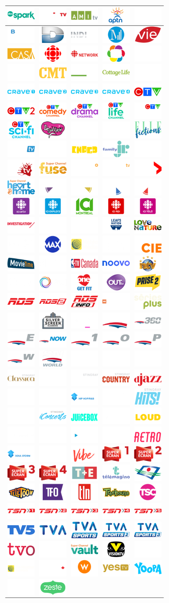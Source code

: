 | ![](https://raw.githubusercontent.com/RevGear/logo/master/Countries/CA/ABCSpark.png) | ![](https://raw.githubusercontent.com/RevGear/logo/master/Countries/CA/addikTV.png) | ![](https://raw.githubusercontent.com/RevGear/logo/master/Countries/CA/AMItv.png) | ![](https://raw.githubusercontent.com/RevGear/logo/master/Countries/CA/APTN.png) | ![](https://raw.githubusercontent.com/RevGear/logo/master/Countries/CA/ASide.png) | 
|:---:|:---:|:---:|:---:|:---:| 
| ![](https://raw.githubusercontent.com/RevGear/logo/master/Countries/CA/BNNBloomberg.png) | ![](https://raw.githubusercontent.com/RevGear/logo/master/Countries/CA/CanalD.png) | ![](https://raw.githubusercontent.com/RevGear/logo/master/Countries/CA/CanalIndigo.png) | ![](https://raw.githubusercontent.com/RevGear/logo/master/Countries/CA/CanalM.png) | ![](https://raw.githubusercontent.com/RevGear/logo/master/Countries/CA/CanalVie.png) | 
| ![](https://raw.githubusercontent.com/RevGear/logo/master/Countries/CA/Casa.png) | ![](https://raw.githubusercontent.com/RevGear/logo/master/Countries/CA/CBC.png) | ![](https://raw.githubusercontent.com/RevGear/logo/master/Countries/CA/CBCNewsNetwork.png) | ![](https://raw.githubusercontent.com/RevGear/logo/master/Countries/CA/CHCH.png) | ![](https://raw.githubusercontent.com/RevGear/logo/master/Countries/CA/Cinepop.png) | 
| ![](https://raw.githubusercontent.com/RevGear/logo/master/Countries/CA/CityTV.png) | ![](https://raw.githubusercontent.com/RevGear/logo/master/Countries/CA/CMT.png) | ![](https://raw.githubusercontent.com/RevGear/logo/master/Countries/CA/CookingChannel.png) | ![](https://raw.githubusercontent.com/RevGear/logo/master/Countries/CA/CottageLife.png) | ![](https://raw.githubusercontent.com/RevGear/logo/master/Countries/CA/CP24.png) | 
| ![](https://raw.githubusercontent.com/RevGear/logo/master/Countries/CA/Crave1.png) | ![](https://raw.githubusercontent.com/RevGear/logo/master/Countries/CA/Crave2.png) | ![](https://raw.githubusercontent.com/RevGear/logo/master/Countries/CA/Crave3.png) | ![](https://raw.githubusercontent.com/RevGear/logo/master/Countries/CA/Crave4.png) | ![](https://raw.githubusercontent.com/RevGear/logo/master/Countries/CA/CTV.png) | 
| ![](https://raw.githubusercontent.com/RevGear/logo/master/Countries/CA/CTV2.png) | ![](https://raw.githubusercontent.com/RevGear/logo/master/Countries/CA/CTVComedy.png) | ![](https://raw.githubusercontent.com/RevGear/logo/master/Countries/CA/CTVDrama.png) | ![](https://raw.githubusercontent.com/RevGear/logo/master/Countries/CA/CTVLife.png) | ![](https://raw.githubusercontent.com/RevGear/logo/master/Countries/CA/CTVNews.png) | 
| ![](https://raw.githubusercontent.com/RevGear/logo/master/Countries/CA/CTVSciFi.png) | ![](https://raw.githubusercontent.com/RevGear/logo/master/Countries/CA/DejaView.png) | ![](https://raw.githubusercontent.com/RevGear/logo/master/Countries/CA/DocumentaryChannel.png) | ![](https://raw.githubusercontent.com/RevGear/logo/master/Countries/CA/DTour.png) | ![](https://raw.githubusercontent.com/RevGear/logo/master/Countries/CA/ElleFictions.png) | 
| ![](https://raw.githubusercontent.com/RevGear/logo/master/Countries/CA/EMCITV.png) | ![](https://raw.githubusercontent.com/RevGear/logo/master/Countries/CA/Evasion.png) | ![](https://raw.githubusercontent.com/RevGear/logo/master/Countries/CA/FamilyChrgd.png) | ![](https://raw.githubusercontent.com/RevGear/logo/master/Countries/CA/FamilyJr.png) | ![](https://raw.githubusercontent.com/RevGear/logo/master/Countries/CA/FightNetwork.png) | 
| ![](https://raw.githubusercontent.com/RevGear/logo/master/Countries/CA/FrissonsTV.png) | ![](https://raw.githubusercontent.com/RevGear/logo/master/Countries/CA/Fuse.png) | ![](https://raw.githubusercontent.com/RevGear/logo/master/Countries/CA/GamePlus.png) | ![](https://raw.githubusercontent.com/RevGear/logo/master/Countries/CA/GameTV.png) | ![](https://raw.githubusercontent.com/RevGear/logo/master/Countries/CA/Global.png) | 
| ![](https://raw.githubusercontent.com/RevGear/logo/master/Countries/CA/HeartAndHome.png) | ![](https://raw.githubusercontent.com/RevGear/logo/master/Countries/CA/HollywoodSuite00sMovies.png) | ![](https://raw.githubusercontent.com/RevGear/logo/master/Countries/CA/HollywoodSuite70sMovies.png) | ![](https://raw.githubusercontent.com/RevGear/logo/master/Countries/CA/HollywoodSuite80sMovies.png) | ![](https://raw.githubusercontent.com/RevGear/logo/master/Countries/CA/HollywoodSuite90sMovies.png) | 
| ![](https://raw.githubusercontent.com/RevGear/logo/master/Countries/CA/IciARTV.png) | ![](https://raw.githubusercontent.com/RevGear/logo/master/Countries/CA/IciExplora.png) | ![](https://raw.githubusercontent.com/RevGear/logo/master/Countries/CA/ICIMontreal.png) | ![](https://raw.githubusercontent.com/RevGear/logo/master/Countries/CA/IciRDI.png) | ![](https://raw.githubusercontent.com/RevGear/logo/master/Countries/CA/ICITele.png) | 
| ![](https://raw.githubusercontent.com/RevGear/logo/master/Countries/CA/Investigation.png) | ![](https://raw.githubusercontent.com/RevGear/logo/master/Countries/CA/Knowledge.png) | ![](https://raw.githubusercontent.com/RevGear/logo/master/Countries/CA/LCN.png) | ![](https://raw.githubusercontent.com/RevGear/logo/master/Countries/CA/LeafsNation.png) | ![](https://raw.githubusercontent.com/RevGear/logo/master/Countries/CA/LoveNature.png) | 
| ![](https://raw.githubusercontent.com/RevGear/logo/master/Countries/CA/Makeful.png) | ![](https://raw.githubusercontent.com/RevGear/logo/master/Countries/CA/Max.png) | ![](https://raw.githubusercontent.com/RevGear/logo/master/Countries/CA/MeteoMedia.png) | ![](https://raw.githubusercontent.com/RevGear/logo/master/Countries/CA/Miracle.png) | ![](https://raw.githubusercontent.com/RevGear/logo/master/Countries/CA/MoietCie.png) | 
| ![](https://raw.githubusercontent.com/RevGear/logo/master/Countries/CA/MovieTime.png) | ![](https://raw.githubusercontent.com/RevGear/logo/master/Countries/CA/Much.png) | ![](https://raw.githubusercontent.com/RevGear/logo/master/Countries/CA/NBATVCanada.png) | ![](https://raw.githubusercontent.com/RevGear/logo/master/Countries/CA/Noovo.png) | ![](https://raw.githubusercontent.com/RevGear/logo/master/Countries/CA/NTV.png) | 
| ![](https://raw.githubusercontent.com/RevGear/logo/master/Countries/CA/OLN.png) | ![](https://raw.githubusercontent.com/RevGear/logo/master/Countries/CA/OMNI.png) | ![](https://raw.githubusercontent.com/RevGear/logo/master/Countries/CA/One.png) | ![](https://raw.githubusercontent.com/RevGear/logo/master/Countries/CA/OutTV.png) | ![](https://raw.githubusercontent.com/RevGear/logo/master/Countries/CA/Prise2.png) | 
| ![](https://raw.githubusercontent.com/RevGear/logo/master/Countries/CA/RDS.png) | ![](https://raw.githubusercontent.com/RevGear/logo/master/Countries/CA/RDS2.png) | ![](https://raw.githubusercontent.com/RevGear/logo/master/Countries/CA/RDSInfo.png) | ![](https://raw.githubusercontent.com/RevGear/logo/master/Countries/CA/Rewind.png) | ![](https://raw.githubusercontent.com/RevGear/logo/master/Countries/CA/SeriesPlus.png) | 
| ![](https://raw.githubusercontent.com/RevGear/logo/master/Countries/CA/Showcase.png) | ![](https://raw.githubusercontent.com/RevGear/logo/master/Countries/CA/SilverScreenClassics.png) | ![](https://raw.githubusercontent.com/RevGear/logo/master/Countries/CA/Slice.png) | ![](https://raw.githubusercontent.com/RevGear/logo/master/Countries/CA/Sportsnet.png) | ![](https://raw.githubusercontent.com/RevGear/logo/master/Countries/CA/Sportsnet360.png) | 
| ![](https://raw.githubusercontent.com/RevGear/logo/master/Countries/CA/SportsnetEast.png) | ![](https://raw.githubusercontent.com/RevGear/logo/master/Countries/CA/SportsnetNow.png) | ![](https://raw.githubusercontent.com/RevGear/logo/master/Countries/CA/SportsnetOne.png) | ![](https://raw.githubusercontent.com/RevGear/logo/master/Countries/CA/SportsnetOntario.png) | ![](https://raw.githubusercontent.com/RevGear/logo/master/Countries/CA/SportsnetPacific.png) | 
| ![](https://raw.githubusercontent.com/RevGear/logo/master/Countries/CA/SportsnetWest.png) | ![](https://raw.githubusercontent.com/RevGear/logo/master/Countries/CA/SportsnetWorld.png) | ![](https://raw.githubusercontent.com/RevGear/logo/master/Countries/CA/Starz1.png) | ![](https://raw.githubusercontent.com/RevGear/logo/master/Countries/CA/Starz2.png) | ![](https://raw.githubusercontent.com/RevGear/logo/master/Countries/CA/StingrayAlternative.png) | 
| ![](https://raw.githubusercontent.com/RevGear/logo/master/Countries/CA/StingrayClassica.png) | ![](https://raw.githubusercontent.com/RevGear/logo/master/Countries/CA/StingrayClassicRock.png) | ![](https://raw.githubusercontent.com/RevGear/logo/master/Countries/CA/StingrayCMusic.png) | ![](https://raw.githubusercontent.com/RevGear/logo/master/Countries/CA/StingrayCountry.png) | ![](https://raw.githubusercontent.com/RevGear/logo/master/Countries/CA/StingrayDjazz.png) | 
| ![](https://raw.githubusercontent.com/RevGear/logo/master/Countries/CA/StingrayFlashback70s.png) | ![](https://raw.githubusercontent.com/RevGear/logo/master/Countries/CA/StingrayGreatestHits.png) | ![](https://raw.githubusercontent.com/RevGear/logo/master/Countries/CA/StingrayHipHop.png) | ![](https://raw.githubusercontent.com/RevGear/logo/master/Countries/CA/StingrayHitList.png) | ![](https://raw.githubusercontent.com/RevGear/logo/master/Countries/CA/StingrayHits.png) | 
| ![](https://raw.githubusercontent.com/RevGear/logo/master/Countries/CA/StingrayHotCountry.png) | ![](https://raw.githubusercontent.com/RevGear/logo/master/Countries/CA/StingrayiConcerts.png) | ![](https://raw.githubusercontent.com/RevGear/logo/master/Countries/CA/StingrayJuicebox.png) | ![](https://raw.githubusercontent.com/RevGear/logo/master/Countries/CA/StingrayKaraoke.png) | ![](https://raw.githubusercontent.com/RevGear/logo/master/Countries/CA/StingrayLoud.png) | 
| ![](https://raw.githubusercontent.com/RevGear/logo/master/Countries/CA/StingrayNaturescape.png) | ![](https://raw.githubusercontent.com/RevGear/logo/master/Countries/CA/StingrayPopAdult.png) | ![](https://raw.githubusercontent.com/RevGear/logo/master/Countries/CA/StingrayQello.png) | ![](https://raw.githubusercontent.com/RevGear/logo/master/Countries/CA/StingrayRememberthe80s.png) | ![](https://raw.githubusercontent.com/RevGear/logo/master/Countries/CA/StingrayRetro.png) | 
| ![](https://raw.githubusercontent.com/RevGear/logo/master/Countries/CA/StingraySoulStorm.png) | ![](https://raw.githubusercontent.com/RevGear/logo/master/Countries/CA/StingrayUrbanBeat.png) | ![](https://raw.githubusercontent.com/RevGear/logo/master/Countries/CA/StingrayVibe.png) | ![](https://raw.githubusercontent.com/RevGear/logo/master/Countries/CA/SuperEcran1.png) | ![](https://raw.githubusercontent.com/RevGear/logo/master/Countries/CA/SuperEcran2.png) | 
| ![](https://raw.githubusercontent.com/RevGear/logo/master/Countries/CA/SuperEcran3.png) | ![](https://raw.githubusercontent.com/RevGear/logo/master/Countries/CA/SuperEcran4.png) | ![](https://raw.githubusercontent.com/RevGear/logo/master/Countries/CA/TAndE.png) | ![](https://raw.githubusercontent.com/RevGear/logo/master/Countries/CA/Telemagino.png) | ![](https://raw.githubusercontent.com/RevGear/logo/master/Countries/CA/TeleQuebec.png) | 
| ![](https://raw.githubusercontent.com/RevGear/logo/master/Countries/CA/Teletoon.png) | ![](https://raw.githubusercontent.com/RevGear/logo/master/Countries/CA/TFO.png) | ![](https://raw.githubusercontent.com/RevGear/logo/master/Countries/CA/TLN.png) | ![](https://raw.githubusercontent.com/RevGear/logo/master/Countries/CA/Treehouse.png) | ![](https://raw.githubusercontent.com/RevGear/logo/master/Countries/CA/TSC.png) | 
| ![](https://raw.githubusercontent.com/RevGear/logo/master/Countries/CA/TSN1.png) | ![](https://raw.githubusercontent.com/RevGear/logo/master/Countries/CA/TSN2.png) | ![](https://raw.githubusercontent.com/RevGear/logo/master/Countries/CA/TSN3.png) | ![](https://raw.githubusercontent.com/RevGear/logo/master/Countries/CA/TSN4.png) | ![](https://raw.githubusercontent.com/RevGear/logo/master/Countries/CA/TSN5.png) | 
| ![](https://raw.githubusercontent.com/RevGear/logo/master/Countries/CA/TV5.png) | ![](https://raw.githubusercontent.com/RevGear/logo/master/Countries/CA/TVA.png) | ![](https://raw.githubusercontent.com/RevGear/logo/master/Countries/CA/TVASports.png) | ![](https://raw.githubusercontent.com/RevGear/logo/master/Countries/CA/TVASports2.png) | ![](https://raw.githubusercontent.com/RevGear/logo/master/Countries/CA/TVASports3.png) | 
| ![](https://raw.githubusercontent.com/RevGear/logo/master/Countries/CA/TVO.png) | ![](https://raw.githubusercontent.com/RevGear/logo/master/Countries/CA/Unis.png) | ![](https://raw.githubusercontent.com/RevGear/logo/master/Countries/CA/Vault.png) | ![](https://raw.githubusercontent.com/RevGear/logo/master/Countries/CA/VisionTV.png) | ![](https://raw.githubusercontent.com/RevGear/logo/master/Countries/CA/Vrak.png) | 
| ![](https://raw.githubusercontent.com/RevGear/logo/master/Countries/CA/WeatherNetwork.png) | ![](https://raw.githubusercontent.com/RevGear/logo/master/Countries/CA/WildTV.png) | ![](https://raw.githubusercontent.com/RevGear/logo/master/Countries/CA/WNetwork.png) | ![](https://raw.githubusercontent.com/RevGear/logo/master/Countries/CA/YesTV.png) | ![](https://raw.githubusercontent.com/RevGear/logo/master/Countries/CA/Yoopa.png) | 
| ![](https://raw.githubusercontent.com/RevGear/logo/master/Countries/CA/Z.png) | ![](https://raw.githubusercontent.com/RevGear/logo/master/Countries/CA/Zeste.png)  | 
